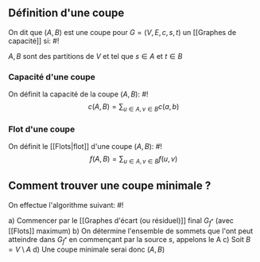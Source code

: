 
## Définition d'une coupe
On dit que $(A, B)$ est une coupe pour $G = (V, E, c, s, t)$ un [[Graphes de capacité]] si: #!

$A, B$ sont des partitions de $V$ et tel que $s \in A$ et $t \in B$

### Capacité d'une coupe
On définit la capacité de la coupe $(A, B)$: #!
$$c(A, B) = \sum_{u \in A, v \in B} c(a, b)$$
### Flot d'une coupe
On définit le [[Flots|flot]] d'une coupe $(A,B)$: #!
$$f(A, B) = \sum_{u \in A, v \in B} f(u,v)$$

## Comment trouver une coupe minimale ?
On effectue l'algorithme suivant: #!

a) Commencer par le [[Graphes d'écart (ou résiduel)]] final $G_{f^*}$ (avec [[Flots]] maximum)
b) On détermine l'ensemble de sommets que l'ont peut atteindre dans $G_{f^*}$ en commençant par la source $s$, appelons le A
c) Soit $B = V \setminus A$
d) Une coupe minimale serai donc $(A, B)$